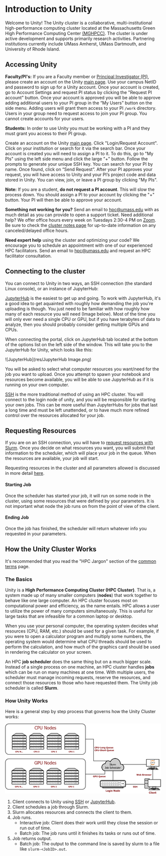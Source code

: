 # Introduction to Unity #
Welcome to Unity!
The Unity cluster is a collaborative, multi-institutional high-performance computing cluster located at the Massachusetts Green High Performance Computing Center [(MGHPCC)](www.mghpcc.org). The cluster is under active development and supports primarily research activities. Partnering institutions currently include UMass Amherst, UMass Dartmouth, and University of Rhode Island.

## Accessing Unity ##

**Faculty/PI's:** If you are a Faculty member or [Principal Investigator (PI)](https://www.umass.edu/research/what-principal-investigator-pi-and-who-eligible), please create an account on the Unity [main page](https://unity.rc.umass.edu). Use your campus NetID and password to sign up for a Unity account.  Once your account is created, go to Account Settings and request PI status by clicking the "Request PI account" button.  Once your account is approved you will be able to approve adding additional users to your PI group in the “My Users” button on the side menu.  Adding users will grant them access to your PI `/work` directory.  Users in your group need to request access to join your PI group.  You cannot create accounts for your users.


**Students:** In order to use Unity you must be working with a PI and they must grant you access to their PI group.

Create an account on the Unity [main page](https://unity.rc.umass.edu).
Click "Login/Request Account". Click on your institution or search for it via the search bar. Once your account is created you will need to assign a PI to it.  To do this, go to "My PIs" using the left side menu and click the large "+" button. Follow the prompts to generate your unique SSH key. You can search for your PI by name. Once found, click on “Send Request”. After your PI approves your request, you will have access to Unity and your PI’s project code and data stored in Unity. You can view, join, or leave a PI group by clicking "My PIs".

**Note:** If you are a student, **do not request a PI account**.  This will slow the process down.  You should assign a PI to your account by clicking the "+" button.  Your PI will then be able to approve your account.

**Something not working for you?**  Send an email to <hpc@umass.edu> with as much detail as you can provide to open a support ticket.
Need additional help?  We offer office hours every week on Tuesdays 2:30-4 PM on [Zoom](https://unity.rc.umass.edu/office-hours). Be sure to check the [cluster notes page](https://unity.rc.umass.edu/index.php) for up-to-date information on any canceled/delayed office hours.

**Need expert help** using the cluster and optimizing your code?  We encourage you to schedule an appointment with one of our experienced HPC facilitators.  Send an email to <hpc@umass.edu> and request an HPC facilitator consultation.


## Connecting to the cluster ##
You can connect to Unity in two ways, an SSH connection (the standard Linux console), or an instance of JupyterHub:

[JupyterHub](connecting/jupyter.md) is the easiest to get up and going. To work with JupyterHub, it's a good idea to get aquainted with roughly how demanding the job you're uploading is though. You just need to be familiar with how roughly how many of each resource you will need (Image below). Most of the time you will only ever need a single CPU or GPU, but if you have terabytes of data to analyze, then you should probably consider getting multiple GPUs and CPUs.

When connecting the portal, click on JupyterHub tab located at the bottom of the options list on the left side of the window. This will take you to the JupyterHub for Unity, which looks like this:

![JupyterHub](res/JupyterHub Image.png)

You will be asked to select what computer resources you want/need for the job you want to upload. Once you attempt to spawn your notebook and resources become available, you will be able to use JupyterHub as if it is running on your own computer.

[SSH](connecting/ssh.md) is the more traditional method of using an HPC cluster. You will connect to the login node of unity, and you will be responsible for starting your own jobs. This can be more useful than JupyterHubs for jobs that last a long time and must be left unattended, or to have much more refined control over the resources allocated for your job.

## Requesting Resources ##
If you are on an SSH connection, you will have to [request resources with Slurm](slurm/index.md). Once you decide on what resources you want, you will submit that information to the scheduler, which will place your job in the queue. When the resources are available, your job will start.

Requesting resources in the cluster and all parameters allowed is discussed in more detail [here](slurm/index.md).

#### Starting Job ####
Once the scheduler has started your job, it will run on some node in the cluster, using some resources that were defined by your parameters. It is not important what node the job runs on from the point of view of the client.

#### Ending Job ####
Once the job has finished, the scheduler will return whatever info you requested in your parameters.

## How the Unity Cluster Works ##

It's recommended that you read the "HPC Jargon" section of the [common terms](jargon.md) page.

### The Basics ###
Unity is a **High Performance Computing Cluster (HPC Cluster)**. That is, a system made up of many smaller computers (**nodes**) that work together to behave like one large computer. An HPC cluster focuses most on computational power and efficiency, as the name entails. HPC allows a user to utilize the power of many computers simultaneously. This is useful for large tasks that are infeasible for a common laptop or desktop.

When you use your personal computer, the operating system decides what resources (CPU, RAM, etc.) should be used for a given task. For example, if you were to open a calculator program and multiply some numbers, the operating system would determine what CPU threads should be used to perform the calculation, and how much of the graphics card should be used in rendering the calculator on your screen.

An HPC **job scheduler** does the same thing but on a much bigger scale. Instead of a single process on one machine, an HPC cluster handles **jobs** which can be run on many machines at one time. With multiple users, the scheduler must manage incoming requests, reserve the resources, and connect those resources to those who have requested them. The Unity job scheduler is called **Slurm**.

### How Unity Works ###

Here is a general step by step process that governs how the Unity Cluster works:

![Unity Diagram](res/unity.png)

1. Client connects to Unity using [SSH](connecting/ssh.md) or [JupyterHub](connecting/jupyter.md).
1. Client schedules a job through Slurm.
1. Slurm allocates resources and connects the client to them.
1. Job runs.
    * Interactive job: Client does their work until they close the session or run out of time.
    * Batch job: The job runs until it finishes its tasks or runs out of time.
1. Job returns output.
    * Batch job: The output to the command line is saved by slurm to a file like `slurm-<JobID>.out`.
